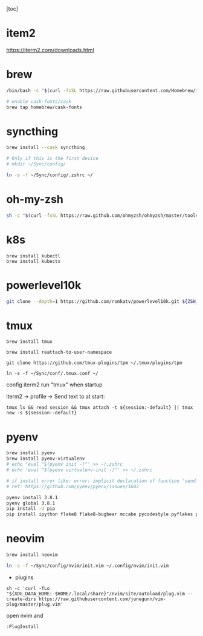 [toc]
# item2
https://iterm2.com/downloads.html

# brew
``` zsh 
/bin/bash -c "$(curl -fsSL https://raw.githubusercontent.com/Homebrew/install/master/install.sh)"

# enable cask-fonts/cask
brew tap homebrew/cask-fonts
``` 

# syncthing
``` zsh 
brew install --cask syncthing

# Only if this is the first device
# mkdir ~/Sync/config/

ln -s -f ~/Sync/config/.zshrc ~/
```

# oh-my-zsh
``` zsh
sh -c "$(curl -fsSL https://raw.github.com/ohmyzsh/ohmyzsh/master/tools/install.sh)"
```
# k8s
```
brew install kubectl
brew install kubectx
```
# powerlevel10k
``` zsh
git clone --depth=1 https://github.com/romkatv/powerlevel10k.git ${ZSH_CUSTOM:-$HOME/.oh-my-zsh/custom}/themes/powerlevel10k
```

# tmux
```
brew install tmux

brew install reattach-to-user-namespace

git clone https://github.com/tmux-plugins/tpm ~/.tmux/plugins/tpm

ln -s -f ~/Sync/conf/.tmux.conf ~/
```
config iterm2 run "tmux" when startup

iterm2 -> profile -> Send text to at start: 
```
tmux ls && read session && tmux attach -t ${session:-default} || tmux  new -s ${session:-default}
```
# pyenv
``` zsh
brew install pyenv
brew install pyenv-virtualenv
# echo 'eval "$(pyenv init -)"' >> ~/.zshrc
# echo 'eval "$(pyenv virtualenv-init -)"' >> ~/.zshrc

# if install error like: error: implicit declaration of function 'sendfile' is invalid in C99
# ref: https://github.com/pyenv/pyenv/issues/1643

pyenv install 3.8.1
pyenv global 3.8.1
pip install -U pip
pip install ipython flake8 flake8-bugbear mccabe pycodestyle pyflakes python-lsp-server typing-extensions black


```
# neovim
``` zsh
brew install neovim

ln -s -f ~/Sync/config/nvim/init.vim ~/.config/nvim/init.vim
```
* plugins
```
sh -c 'curl -fLo "${XDG_DATA_HOME:-$HOME/.local/share}"/nvim/site/autoload/plug.vim --create-dirs https://raw.githubusercontent.com/junegunn/vim-plug/master/plug.vim'
```
open nvim and
```
:PlugInstall
```
